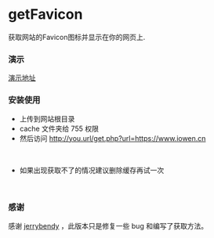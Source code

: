 # getFavicon
获取网站的Favicon图标并显示在你的网页上.
<br/>

### 演示
<a href="https://api.iowen.cn/favicon/" target="_blank">演示地址</a>
<br/>

### 安装使用
+ 上传到网站根目录
+ cache 文件夹给 755 权限
+ 然后访问 http://you.url/get.php?url=https://www.iowen.cn
<br/>

+ 如果出现获取不了的情况建议删除缓存再试一次
<br/>

### 感谢
感谢 <a href="https://github.com/jerrybendy/get_favicon" target="_blank">jerrybendy</a> ，此版本只是修复一些 bug 和编写了获取方法。
<br/>
